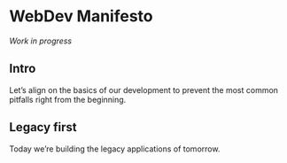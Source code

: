 # WebDev Manifesto
*Work in progress*

## Intro
Let’s align on the basics of our development to prevent the most common pitfalls right from the beginning.

## Legacy first
Today we’re building the legacy applications of tomorrow. 
